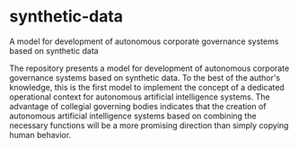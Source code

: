 # synthetic-data
A model for development of autonomous corporate governance systems based on synthetic data

The repository presents a model for development of autonomous corporate governance systems based on synthetic data. To the best of the author's knowledge, this is the first model to implement the concept of a dedicated operational context for autonomous artificial intelligence systems. The advantage of collegial governing bodies indicates that the creation of autonomous artificial intelligence systems based on combining the necessary functions will be a more promising direction than simply copying human behavior.
